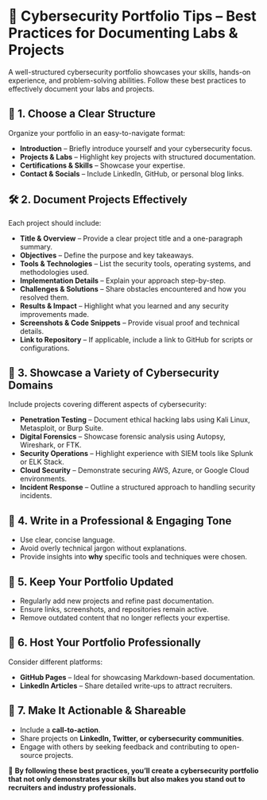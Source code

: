 # 🔐 Cybersecurity Portfolio Tips – Best Practices for Documenting Labs & Projects

A well-structured cybersecurity portfolio showcases your skills, hands-on experience, and problem-solving abilities. Follow these best practices to effectively document your labs and projects.

## 📌 1. Choose a Clear Structure
Organize your portfolio in an easy-to-navigate format:
- **Introduction** – Briefly introduce yourself and your cybersecurity focus.
- **Projects & Labs** – Highlight key projects with structured documentation.
- **Certifications & Skills** – Showcase your expertise.
- **Contact & Socials** – Include LinkedIn, GitHub, or personal blog links.

## 🛠️ 2. Document Projects Effectively
Each project should include:
- **Title & Overview** – Provide a clear project title and a one-paragraph summary.
- **Objectives** – Define the purpose and key takeaways.
- **Tools & Technologies** – List the security tools, operating systems, and methodologies used.
- **Implementation Details** – Explain your approach step-by-step.
- **Challenges & Solutions** – Share obstacles encountered and how you resolved them.
- **Results & Impact** – Highlight what you learned and any security improvements made.
- **Screenshots & Code Snippets** – Provide visual proof and technical details.
- **Link to Repository** – If applicable, include a link to GitHub for scripts or configurations.

## 🔎 3. Showcase a Variety of Cybersecurity Domains
Include projects covering different aspects of cybersecurity:
- **Penetration Testing** – Document ethical hacking labs using Kali Linux, Metasploit, or Burp Suite.
- **Digital Forensics** – Showcase forensic analysis using Autopsy, Wireshark, or FTK.
- **Security Operations** – Highlight experience with SIEM tools like Splunk or ELK Stack.
- **Cloud Security** – Demonstrate securing AWS, Azure, or Google Cloud environments.
- **Incident Response** – Outline a structured approach to handling security incidents.

## 📜 4. Write in a Professional & Engaging Tone
- Use clear, concise language.
- Avoid overly technical jargon without explanations.
- Provide insights into **why** specific tools and techniques were chosen.

## 🔄 5. Keep Your Portfolio Updated
- Regularly add new projects and refine past documentation.
- Ensure links, screenshots, and repositories remain active.
- Remove outdated content that no longer reflects your expertise.

## 🎯 6. Host Your Portfolio Professionally
Consider different platforms:
- **GitHub Pages** – Ideal for showcasing Markdown-based documentation.
- **LinkedIn Articles** – Share detailed write-ups to attract recruiters.

## 🚀 7. Make It Actionable & Shareable
- Include a **call-to-action**.
- Share projects on **LinkedIn, Twitter, or cybersecurity communities**.
- Engage with others by seeking feedback and contributing to open-source projects.

🎉 **By following these best practices, you’ll create a cybersecurity portfolio that not only demonstrates your skills but also makes you stand out to recruiters and industry professionals.**
